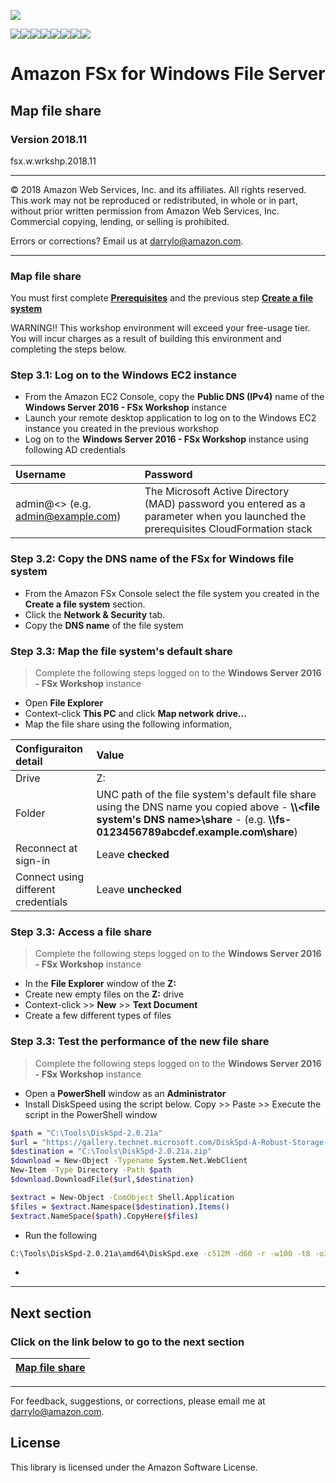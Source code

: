 ![](https://s3.amazonaws.com/aws-us-east-1/tutorial/AWS_logo_PMS_300x180.png)

![](https://s3.amazonaws.com/aws-us-east-1/tutorial/100x100_benefit_available.png)![](https://s3.amazonaws.com/aws-us-east-1/tutorial/100x100_benefit_ingergration.png)![](https://s3.amazonaws.com/aws-us-east-1/tutorial/100x100_benefit_ecryption-lock.png)![](https://s3.amazonaws.com/aws-us-east-1/tutorial/100x100_benefit_fully-managed.png)![](https://s3.amazonaws.com/aws-us-east-1/tutorial/100x100_benefit_lowcost-affordable.png)![](https://s3.amazonaws.com/aws-us-east-1/tutorial/100x100_benefit_performance.png)![](https://s3.amazonaws.com/aws-us-east-1/tutorial/100x100_benefit_scalable.png)![](https://s3.amazonaws.com/aws-us-east-1/tutorial/100x100_benefit_storage.png)

# **Amazon FSx for Windows File Server**

## Map file share

### Version 2018.11

fsx.w.wrkshp.2018.11

---

© 2018 Amazon Web Services, Inc. and its affiliates. All rights reserved. This work may not be  reproduced or redistributed, in whole or in part, without prior written permission from Amazon Web Services, Inc. Commercial copying, lending, or selling is prohibited.

Errors or corrections? Email us at [darrylo@amazon.com](mailto:darrylo@amazon.com).

---

### Map file share

You must first complete [**Prerequisites**](../0-prerequisites) and the previous step [**Create a file system**](../2-launch-clients)

WARNING!! This workshop environment will exceed your free-usage tier. You will incur charges as a result of building this environment and completing the steps below.

### Step 3.1: Log on to the Windows EC2 instance

- From the Amazon EC2 Console, copy the **Public DNS (IPv4)** name of the **Windows Server 2016 - FSx Workshop** instance
- Launch your remote desktop application to log on to the Windows EC2 instance you created in the previous workshop
- Log on to the **Windows Server 2016 - FSx Workshop** instance using following AD credentials

| Username | Password |
| :--- | :--- 
| admin@<<directory>> (e.g. admin@example.com) | The Microsoft Active Directory (MAD) password you entered as a parameter when you launched the prerequisites CloudFormation stack|

### Step 3.2: Copy the DNS name of the FSx for Windows file system

- From the Amazon FSx Console select the file system you created in the **Create a file system** section.
- Click the **Network & Security** tab.
- Copy the **DNS name** of the file system

### Step 3.3: Map the file system's default share

> Complete the following steps logged on to the **Windows Server 2016 - FSx Workshop** instance

- Open **File Explorer**
- Context-click **This PC** and click **Map network drive...**
- Map the file share using the following information, 

| Configuraiton detail | Value 
| :--- | :--- 
| Drive | Z:
| Folder | UNC path of the file system's default file share using the DNS name you copied above - **\\\\<file system's DNS name>\share** - (e.g. **\\\\fs-0123456789abcdef.example.com\share**)
| Reconnect at sign-in | Leave **checked**
| Connect using different credentials | Leave **unchecked**

### Step 3.3: Access a file share

> Complete the following steps logged on to the **Windows Server 2016 - FSx Workshop** instance

- In the **File Explorer** window of the **Z:**
- Create new empty files on the **Z:** drive
- Context-click >> **New** >> **Text Document**
- Create a few different types of files

### Step 3.3: Test the performance of the new file share

> Complete the following steps logged on to the **Windows Server 2016 - FSx Workshop** instance

- Open a **PowerShell** window as an **Administrator**
- Install DiskSpeed using the script below. Copy >> Paste >> Execute the script in the PowerShell window

```sh
$path = "C:\Tools\DiskSpd-2.0.21a"
$url = "https://gallery.technet.microsoft.com/DiskSpd-A-Robust-Storage-6ef84e62/file/199535/2/DiskSpd-2.0.21a.zip"
$destination = "C:\Tools\DiskSpd-2.0.21a.zip"
$download = New-Object -Typename System.Net.WebClient
New-Item -Type Directory -Path $path
$download.DownloadFile($url,$destination)

$extract = New-Object -ComObject Shell.Application
$files = $extract.Namespace($destination).Items()
$extract.NameSpace($path).CopyHere($files)
```

- Run the following

```sh
C:\Tools\DiskSpd-2.0.21a\amd64\DiskSpd.exe -c512M -d60 -r -w100 -t8 -o32 -b1024K -Sh -L Z:\${env:computername}.dat
```

- 


---
## Next section
### Click on the link below to go to the next section

| [**Map file share**](../3-map-file-share) |
| :---
---

For feedback, suggestions, or corrections, please email me at [darrylo@amazon.com](mailto:darrylo@amazon.com).

## License

This library is licensed under the Amazon Software License.
